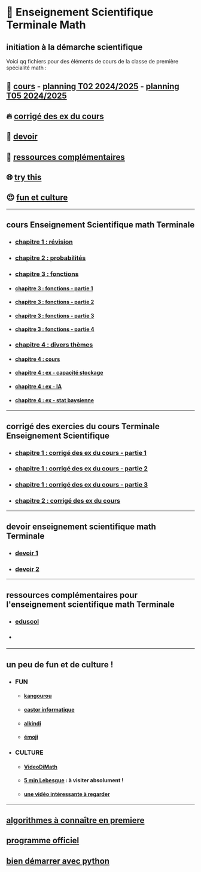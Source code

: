 # :santa: Enseignement Scientifique Terminale Math
initiation à la démarche scientifique
---------------------------------------------------------------------------------------------------------------------------

Voici qq fichiers pour des éléments de cours de la classe de première spécialité math :
## 🌈 [cours](#cours) - [planning T02 2024/2025](https://github.com/Math13Net/ES_Math/blob/main/Emploi%20du%20temps%20ES%20T02%202024-25%20V3.pdf) - [planning T05 2024/2025](https://github.com/Math13Net/ES_Math/blob/main/Emploi%20du%20temps%20ES%20T05%202024-25%20V2.pdf)
## 🔥 [corrigé des ex du cours](#corrige)
## 👋 [devoir](#devoir)
## 📜 [ressources complémentaires](#ressource)
## 🌐 [try this](https://undergroundmathematics.org/)
## 😍 [fun et culture](#fun)


-----------------------------------------------------------------------------------------------------------------------------
## <a name="cours"></a> cours Enseignement Scientifique math Terminale
* ### [chapitre 1 : révision](https://github.com/Math13Net/ES_Math/blob/main/ES_cours_1.pdf)
* ### [chapitre 2 : probabilités](https://github.com/Math13Net/ES_Math/blob/main/ES_cours_2.pdf)
* ### [chapitre 3 : fonctions]()
* #### [chapitre 3 : fonctions - partie 1](https://github.com/Math13Net/ES_Math/blob/main/fonction%20-%201%20-%20Trac%C3%A9%20de%20fonction%20ens%20sc.pdf)
* #### [chapitre 3 : fonctions - partie 2](https://github.com/Math13Net/ES_Math/blob/main/fonction%20-%202%20-%20Mod%C3%A8les%20d%C3%A9mographiques%20Activit%C3%A9s%20-%20ens%20sc.pdf)
* #### [chapitre 3 : fonctions - partie 3](https://github.com/Math13Net/ES_Math/blob/main/fonction%20-%203%20-%20Suites%20cours%20-%20ens%20sc.pdf)
* #### [chapitre 3 : fonctions - partie 4](https://github.com/Math13Net/ES_Math/blob/main/fonction%20-%204%20-%20Droite%20d'ajustement%20-%20ens%20sc.pdf)
* ### [chapitre 4 : divers thèmes]()
* #### [chapitre 4 : cours](https://github.com/Math13Net/ES_Math/blob/main/ES_cours_4.pdf)
* #### [chapitre 4 : ex - capacité stockage](https://github.com/Math13Net/ES_Math/blob/main/ex_4_stock.pdf)
* #### [chapitre 4 : ex - IA ](https://github.com/Math13Net/ES_Math/blob/main/ex_4_IA.pdf)
* #### [chapitre 4 : ex - stat baysienne](https://github.com/Math13Net/ES_Math/blob/main/ex_4_stat_bays.pdf)

-----------------------------------------------------------------------------------------------------------------------------
## <a name="corrige"></a> corrigé des exercies du cours Terminale Enseignement Scientifique
* ### [chapitre 1 : corrigé des ex du cours - partie 1](https://github.com/Math13Net/ES_Math/blob/main/cours_1_corrige_1.pdf)
* ### [chapitre 1 : corrigé des ex du cours - partie 2](https://github.com/Math13Net/ES_Math/blob/main/cours_1_corrige_2.pdf)
* ### [chapitre 1 : corrigé des ex du cours - partie 3](https://github.com/Math13Net/ES_Math/blob/main/cours_1_corrige_3.pdf)
* ### [chapitre 2 : corrigé des ex du cours](https://github.com/Math13Net/ES_Math/blob/main/ES_cours_2_corr.pdf)

-----------------------------------------------------------------------------------------------------------------------------
## <a name="devoir"></a> devoir enseignement scientifique math Terminale
* ### [devoir 1]()
* ### [devoir 2]()

-----------------------------------------------------------------------------------------------------------------------------
## <a name="ressource"></a> ressources complémentaires pour l'enseignement scientifique math Terminale
* ### [eduscol](https://eduscol.education.fr/1723/programmes-et-ressources-en-mathematiques-voie-gt)
* ### []()






---------------------------------------------------------------------------------------------------------------------------
## <a name="fun"></a> un peu de fun et de culture !
* ### FUN
  * #### [kangourou](http://www.mathkang.org/default.html)
  * #### [castor informatique](http://castor-informatique.fr/)
  * #### [alkindi](https://www.concours-alkindi.fr/#/)
  * #### [émoji](https://gist.github.com/rxaviers/7360908)
* ### CULTURE
  * #### [VideoDiMath](http://video.math.cnrs.fr/)
  * #### [5 min Lebesgue](https://www.lebesgue.fr/5min) : à visiter absolument !
  * #### [une vidéo intéressante à regarder](https://youtu.be/4nG49xTTjIA)

---------------------------------------------------------------------------------------------------------------------------
## [algorithmes à connaître en premiere](http://revue.sesamath.net/spip.php?article1188)
## [programme officiel](https://eduscol.education.fr/document/25339/download)
## [bien démarrer avec python](https://xn--petitfut-i1a.com/download/cours-initiation-python/)


